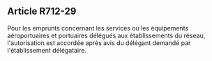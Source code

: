 Article R712-29
----
Pour les emprunts concernant les services ou les équipements aéroportuaires et
portuaires délégués aux établissements du réseau, l'autorisation est accordée
après avis du délégant demandé par l'établissement délégataire.
